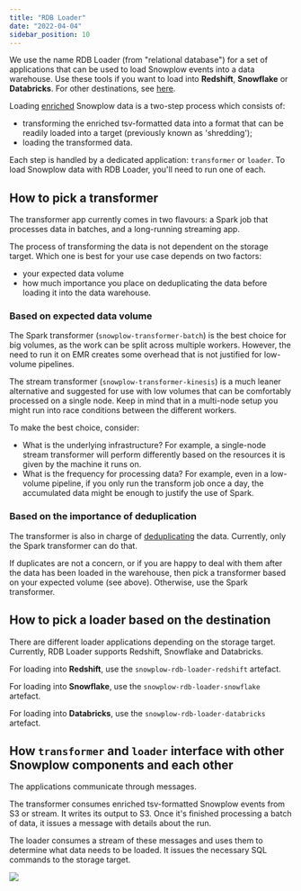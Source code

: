 ```yaml
---
title: "RDB Loader"
date: "2022-04-04"
sidebar_position: 10
---
```


We use the name RDB Loader (from "relational database") for a set of applications that can be used to load Snowplow events into a data warehouse. Use these tools if you want to load into **Redshift**, **Snowflake** or **Databricks**. For other destinations, see [here](/docs/pipeline-components-and-applications/loaders-storage-targets/).

Loading [enriched](/docs/pipeline-components-and-applications/enrichment-components/) Snowplow data is a two-step process which consists of:

- transforming the enriched tsv-formatted data into a format that can be readily loaded into a target (previously known as 'shredding');
- loading the transformed data.

Each step is handled by a dedicated application: `transformer` or `loader`. To load Snowplow data with RDB Loader, you'll need to run one of each.

## How to pick a transformer

The transformer app currently comes in two flavours: a Spark job that processes data in batches, and a long-running streaming app.

The process of transforming the data is not dependent on the storage target. Which one is best for your use case depends on two factors:

- your expected data volume
- how much importance you place on deduplicating the data before loading it into the data warehouse.

### Based on expected data volume

The Spark transformer (`snowplow-transformer-batch`) is the best choice for big volumes, as the work can be split across multiple workers. However, the need to run it on EMR creates some overhead that is not justified for low-volume pipelines.

The stream transformer (`snowplow-transformer-kinesis`) is a much leaner alternative and suggested for use with low volumes that can be comfortably processed on a single node. Keep in mind that in a multi-node setup you might run into race conditions between the different workers.

To make the best choice, consider:

- What is the underlying infrastructure? For example, a single-node stream transformer will perform differently based on the resources it is given by the machine it runs on.
- What is the frequency for processing data? For example, even in a low-volume pipeline, if you only run the transform job once a day, the accumulated data might be enough to justify the use of Spark.

### Based on the importance of deduplication

The transformer is also in charge of [deduplicating](/docs/pipeline-components-and-applications/loaders-storage-targets/snowplow-rdb-loader-3-0-0/transforming-enriched-data/deduplication/) the data. Currently, only the Spark transformer can do that.

If duplicates are not a concern, or if you are happy to deal with them after the data has been loaded in the warehouse, then pick a transformer based on your expected volume (see above). Otherwise, use the Spark transformer.

## How to pick a loader based on the destination

There are different loader applications depending on the storage target. Currently, RDB Loader supports Redshift, Snowflake and Databricks.

For loading into **Redshift**, use the `snowplow-rdb-loader-redshift` artefact.

For loading into **Snowflake**, use the `snowplow-rdb-loader-snowflake` artefact.

For loading into **Databricks**, use the `snowplow-rdb-loader-databricks` artefact.

## How `transformer` and `loader` interface with other Snowplow components and each other

The applications communicate through messages.

The transformer consumes enriched tsv-formatted Snowplow events from S3 or stream. It writes its output to S3. Once it's finished processing a batch of data, it issues a message with details about the run.

The loader consumes a stream of these messages and uses them to determine what data needs to be loaded. It issues the necessary SQL commands to the storage target.

![](https://docs.snowplowanalytics.com/wp-content/uploads/2022/04/shredder_loader_interface.png?w=1024)
